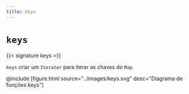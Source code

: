 ```yaml
---
title: keys
---
```


# `keys`

{{< signature keys >}}

`keys` criar um `Iterator` para iterar as chaves do `Map`.

@include [figure.html source="../images/keys.svg" desc="Diagrama de funções keys"]
